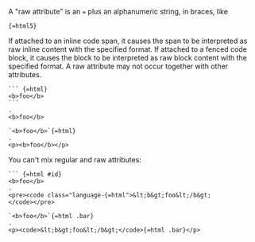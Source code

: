 A "raw attribute" is an `=` plus an alphanumeric string, in
braces, like

    {=html5}

If attached to an inline code span, it causes the span to be
interpreted as raw inline content with the specified format.
If attached to a fenced code block, it causes the block to
be interpreted as raw block content with the specified format.
A raw attribute may not occur together with other attributes.


```````````````````````````````` example
``` {=html}
<b>foo</b>
```
.
<b>foo</b>
````````````````````````````````

```````````````````````````````` example
`<b>foo</b>`{=html}
.
<p><b>foo</b></p>
````````````````````````````````

You can't mix regular and raw attributes:

```````````````````````````````` example
``` {=html #id}
<b>foo</b>
.
<pre><code class="language-{=html">&lt;b&gt;foo&lt;/b&gt;
</code></pre>
````````````````````````````````

```````````````````````````````` example
`<b>foo</b>`{=html .bar}
.
<p><code>&lt;b&gt;foo&lt;/b&gt;</code>{=html .bar}</p>
````````````````````````````````
